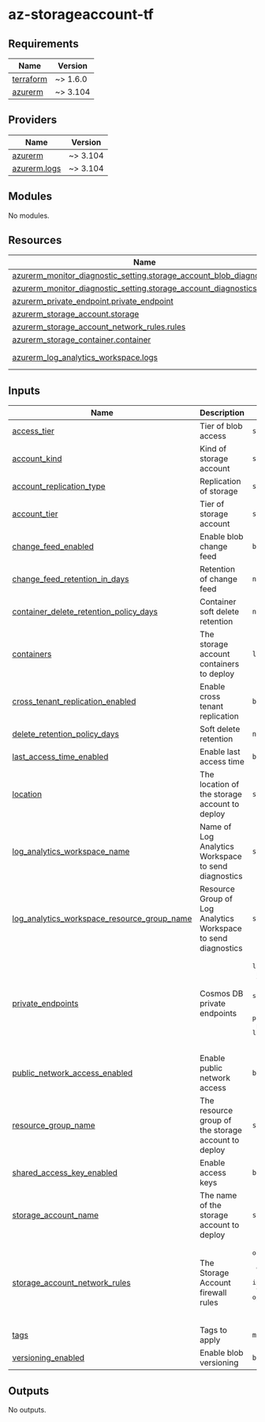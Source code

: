# az-storageaccount-tf
<!-- BEGIN_TF_DOCS -->
## Requirements

| Name | Version |
|------|---------|
| <a name="requirement_terraform"></a> [terraform](#requirement\_terraform) | ~> 1.6.0 |
| <a name="requirement_azurerm"></a> [azurerm](#requirement\_azurerm) | ~> 3.104 |

## Providers

| Name | Version |
|------|---------|
| <a name="provider_azurerm"></a> [azurerm](#provider\_azurerm) | ~> 3.104 |
| <a name="provider_azurerm.logs"></a> [azurerm.logs](#provider\_azurerm.logs) | ~> 3.104 |

## Modules

No modules.

## Resources

| Name | Type |
|------|------|
| [azurerm_monitor_diagnostic_setting.storage_account_blob_diagnostics](https://registry.terraform.io/providers/hashicorp/azurerm/latest/docs/resources/monitor_diagnostic_setting) | resource |
| [azurerm_monitor_diagnostic_setting.storage_account_diagnostics](https://registry.terraform.io/providers/hashicorp/azurerm/latest/docs/resources/monitor_diagnostic_setting) | resource |
| [azurerm_private_endpoint.private_endpoint](https://registry.terraform.io/providers/hashicorp/azurerm/latest/docs/resources/private_endpoint) | resource |
| [azurerm_storage_account.storage](https://registry.terraform.io/providers/hashicorp/azurerm/latest/docs/resources/storage_account) | resource |
| [azurerm_storage_account_network_rules.rules](https://registry.terraform.io/providers/hashicorp/azurerm/latest/docs/resources/storage_account_network_rules) | resource |
| [azurerm_storage_container.container](https://registry.terraform.io/providers/hashicorp/azurerm/latest/docs/resources/storage_container) | resource |
| [azurerm_log_analytics_workspace.logs](https://registry.terraform.io/providers/hashicorp/azurerm/latest/docs/data-sources/log_analytics_workspace) | data source |

## Inputs

| Name | Description | Type | Default | Required |
|------|-------------|------|---------|:--------:|
| <a name="input_access_tier"></a> [access\_tier](#input\_access\_tier) | Tier of blob access | `string` | `"Hot"` | no |
| <a name="input_account_kind"></a> [account\_kind](#input\_account\_kind) | Kind of storage account | `string` | `"StorageV2"` | no |
| <a name="input_account_replication_type"></a> [account\_replication\_type](#input\_account\_replication\_type) | Replication of storage | `string` | n/a | yes |
| <a name="input_account_tier"></a> [account\_tier](#input\_account\_tier) | Tier of storage account | `string` | `"Standard"` | no |
| <a name="input_change_feed_enabled"></a> [change\_feed\_enabled](#input\_change\_feed\_enabled) | Enable blob change feed | `bool` | `true` | no |
| <a name="input_change_feed_retention_in_days"></a> [change\_feed\_retention\_in\_days](#input\_change\_feed\_retention\_in\_days) | Retention of change feed | `number` | `365` | no |
| <a name="input_container_delete_retention_policy_days"></a> [container\_delete\_retention\_policy\_days](#input\_container\_delete\_retention\_policy\_days) | Container soft delete retention | `number` | `365` | no |
| <a name="input_containers"></a> [containers](#input\_containers) | The storage account containers to deploy | `list(string)` | n/a | yes |
| <a name="input_cross_tenant_replication_enabled"></a> [cross\_tenant\_replication\_enabled](#input\_cross\_tenant\_replication\_enabled) | Enable cross tenant replication | `bool` | `false` | no |
| <a name="input_delete_retention_policy_days"></a> [delete\_retention\_policy\_days](#input\_delete\_retention\_policy\_days) | Soft delete retention | `number` | `365` | no |
| <a name="input_last_access_time_enabled"></a> [last\_access\_time\_enabled](#input\_last\_access\_time\_enabled) | Enable last access time | `bool` | `true` | no |
| <a name="input_location"></a> [location](#input\_location) | The location of the storage account to deploy | `string` | n/a | yes |
| <a name="input_log_analytics_workspace_name"></a> [log\_analytics\_workspace\_name](#input\_log\_analytics\_workspace\_name) | Name of Log Analytics Workspace to send diagnostics | `string` | n/a | yes |
| <a name="input_log_analytics_workspace_resource_group_name"></a> [log\_analytics\_workspace\_resource\_group\_name](#input\_log\_analytics\_workspace\_resource\_group\_name) | Resource Group of Log Analytics Workspace to send diagnostics | `string` | n/a | yes |
| <a name="input_private_endpoints"></a> [private\_endpoints](#input\_private\_endpoints) | Cosmos DB private endpoints | <pre>list(object({<br>    name                            = string<br>    location                        = string<br>    subnet_id                       = string<br>    subresource_names               = list(string)<br>    private_service_connection_name = string<br>    private_dns_zone_ids            = list(string)<br>  }))</pre> | `[]` | no |
| <a name="input_public_network_access_enabled"></a> [public\_network\_access\_enabled](#input\_public\_network\_access\_enabled) | Enable public network access | `bool` | `false` | no |
| <a name="input_resource_group_name"></a> [resource\_group\_name](#input\_resource\_group\_name) | The resource group of the storage account to deploy | `string` | n/a | yes |
| <a name="input_shared_access_key_enabled"></a> [shared\_access\_key\_enabled](#input\_shared\_access\_key\_enabled) | Enable access keys | `bool` | `false` | no |
| <a name="input_storage_account_name"></a> [storage\_account\_name](#input\_storage\_account\_name) | The name of the storage account to deploy | `string` | n/a | yes |
| <a name="input_storage_account_network_rules"></a> [storage\_account\_network\_rules](#input\_storage\_account\_network\_rules) | The Storage Account firewall rules | <pre>object(<br>    {<br>      default_action             = optional(string, "Deny")<br>      ip_rules                   = optional(list(string), [])<br>      virtual_network_subnet_ids = optional(list(string), [])<br>    }<br>  )</pre> | `{}` | no |
| <a name="input_tags"></a> [tags](#input\_tags) | Tags to apply | `map(string)` | n/a | yes |
| <a name="input_versioning_enabled"></a> [versioning\_enabled](#input\_versioning\_enabled) | Enable blob versioning | `bool` | `true` | no |

## Outputs

No outputs.
<!-- END_TF_DOCS -->
